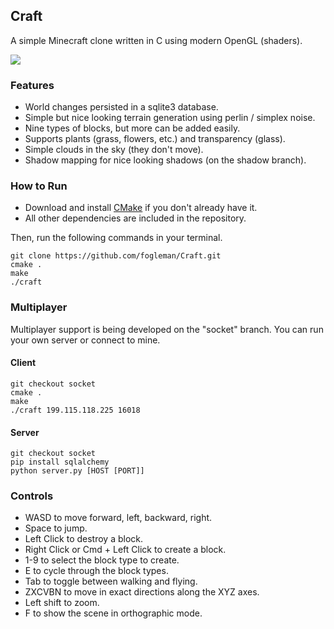 ## Craft

A simple Minecraft clone written in C using modern OpenGL (shaders).

![](https://raw.github.com/fogleman/Craft/master/screenshot.png)

### Features

* World changes persisted in a sqlite3 database.
* Simple but nice looking terrain generation using perlin / simplex noise.
* Nine types of blocks, but more can be added easily.
* Supports plants (grass, flowers, etc.) and transparency (glass).
* Simple clouds in the sky (they don't move).
* Shadow mapping for nice looking shadows (on the shadow branch).

### How to Run

- Download and install [CMake](http://www.cmake.org/cmake/resources/software.html) if you don't already have it.
- All other dependencies are included in the repository.

Then, run the following commands in your terminal.

    git clone https://github.com/fogleman/Craft.git
    cmake .
    make
    ./craft

### Multiplayer

Multiplayer support is being developed on the "socket" branch. You can run your own server or connect to mine.

#### Client

    git checkout socket
    cmake .
    make
    ./craft 199.115.118.225 16018

#### Server

    git checkout socket
    pip install sqlalchemy
    python server.py [HOST [PORT]]

### Controls

- WASD to move forward, left, backward, right.
- Space to jump.
- Left Click to destroy a block.
- Right Click or Cmd + Left Click to create a block.
- 1-9 to select the block type to create.
- E to cycle through the block types.
- Tab to toggle between walking and flying.
- ZXCVBN to move in exact directions along the XYZ axes.
- Left shift to zoom.
- F to show the scene in orthographic mode.

